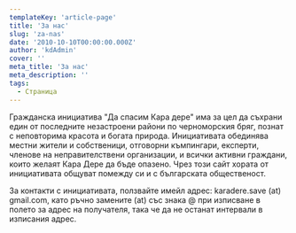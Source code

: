 ```yaml
---
templateKey: 'article-page'
title: 'За нас'
slug: 'za-nas'
date: '2010-10-10T00:00:00.000Z'
author: 'kdAdmin'
cover: ''
meta_title: 'За нас'
meta_description: ''
tags:
  - Страница
---
```


Гражданска инициатива "Да спасим Кара дере" има за цел да съхрани един от последните незастроени райони по черноморския бряг, познат с неповторима красота и богата природа. Инициативата обединява местни жители и собственици, отговорни къмпингари, експерти, членове на неправителствени организации, и всички активни граждани, които желаят Кара Дере да бъде опазено. Чрез този сайт хората от инициативата общуват помежду си и с българската общественост.

За контакти с инициативата, ползвайте имейл адрес: karadere.save (at) gmail.com, като ръчно замените (at) със знака @ при изписване в полето за адрес на получателя, така че да не останат интервали в изписания адрес.
